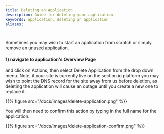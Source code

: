 ```yaml
---
title: Deleting an Application
description: Guide for deleting your application.
keywords: application, deleting an application
aliases:

---
```


<!-- Here you will find instructions on how to [split your application](#splitting-applications) into multiple content delivery network configurations, as well as how to [delete an application](#deleting-applications) if you wish to start afresh.

## Splitting Applications

A new section.io application is configured to handle all HTTP requests on its associated domain, e.g. www.example.com. Many websites, though, will serve different types of responses (e.g. static assets versus user-tailored pages) or even different applications (e.g. a public e-commerce store and a CMS admin site).

These different resources and applications typically have different requirements. It may be redundant to process static CSS requests through a web application firewall (WAF). It could be harmful to operate a caching proxy in front of an authenticated admin-only site.

Most of these scenarios can be catered for with conditional logic in the WAF or cache configuration to decide which requests to handle and which rules are applicable. Conditional configuration like this can quickly grow and become difficult to maintain leading to mistakes, or fear of making changes.

section.io allows the URL space of a domain to be subdivided and routed to discrete section.io applications with independent configurations, unique proxy stacks, and potentially different origin servers. For example, this means that all URLs beginning with www.example.com/images/ could be handled by one section.io application with Varnish Cache while all other requests could be handled by another application with only ModSecurity.

Only the domain name, HTTPS configuration, and points-of-presence are shared between split applications.

Splitting an application always begins from the first application created for a domain which handles all requests for all URLs. A new application can be created from this original by specifying the prefix of all the URLs that the new application will be responsible for. The new application will start with a configuration identical to the original to ensure live traffic continues to operate unchanged but the new application can then be modified independently to introduce new behaviours.

A split application with a prefix will still observe the original URLs with the prefix still present. section.io does not remove the prefix from the URL or modify the HTTP conversation in any other way.

The original application with no-prefix (also considered the / root prefix) can be split multiple times if a different URL prefix is used for each new split application. A split application with a prefix can be further split by specifying a more specific prefix. The follow model is possible:

-   www.example.com/ - original application

> -   www.example.com/admin/ - the admin-only site
> -   www.example.com/assets/ - static assets
>
> > -   www.example.com/assets/images/ - static images only

See the Split option under Overview for your application in section.io Aperture for some more detail.

A split application can later be [deleted](#deleting-applications) and requests for its URL prefix will resume being handled by the original application.

All applications handling requests for a given domain must be within the same section.io account. -->

Sometimes you may wish to start an application from scratch or simply remove an unused application.

#### 1) navigate to application's Overview Page
and click on Actions, then select Delete Application from the drop down menu. Note, if your site is currently live on the section.io platform you may wish to point the DNS record for the site away from us before deletion, as deleting the application will cause an outage until you create a new one to replace it.

{{% figure src="/docs/images/delete-application.png" %}}

You will then need to confirm this action by typing in the full name for the application.

{{% figure src="/docs/images/delete-application-confirm.png" %}}
